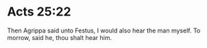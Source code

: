 # Acts 25:22

Then Agrippa said unto Festus, I would also hear the man myself. To morrow, said he, thou shalt hear him.